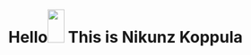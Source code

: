 <h1 align="center">Hello<img
src="//raw.githubusercontent.com/Nikunz/Nikunz/blob/main/hello-wave.gif" width="30px"
height="60px"> This is Nikunz Koppula</h1>

